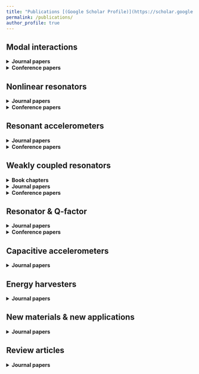 ```yaml
---
title: "Publications [(Google Scholar Profile)](https://scholar.google.co.uk/citations?user=foRPjLoAAAAJ&hl=en)"
permalink: /publications/
author_profile: true
---
```


## Modal interactions
<details>
  <summary><b>Journal papers</b></summary>

   1. <a href="https://aip.scitation.org/doi/abs/10.1063/5.0019296"> Amplitude-modulated Resonant Accelerometer Employing Parametric Pump</a>. Hemin Zhang, Dongyang Chen, Milind Pandit, Jiangkun Sun, <b>Chun Zhao</b>, Ashwin Seshia. <i>Applied Physics Letters</i>. 2020.<br>


   2. <a href="https://journals.aps.org/prapplied/abstract/10.1103/PhysRevApplied.12.044005"> Towards High-resolution Inertial Sensors Employing Parametric Modulation in Coupled Micro-mechanical Resonators</a>. <b>Chun Zhao</b>, Xin Zhou, Milind Pandit, Guillermo Sobreviela, Sijun Du, Xudong Zou, Ashwin Seshia. <i>Physical Review Applied</i>. 2019.<br>


   3. <a href="https://www.nature.com/articles/s41467-019-12796-0.pdf">Dynamic Modulation of Modal Coupling in Microelectromechanical Gyroscopic Ring Resonators</a>. Xin Zhou, <b>Chun Zhao</b>, Dingbang Xiao, Jiangkun Sun, Guillermo Sobreviela, Dustin D Gerrard, Yunhan Chen, Ian Flader, Thomas W Kenny, Xuezhong Wu, Ashwin A Seshia. <i>Nature Communications</i>. 2019.<br>

   <!--  * <a href=""> </a>. . <i></i>. .<br> -->

</details>

<details>
  <summary><b>Conference papers</b></summary>

  1. <a href="https://www.mems21.org/program/MEMS2021_Program.pdf">A New Scheme to Enhance/decrease Sensitivity of a MEMS Resonator Using Parametric Modulation</a>. Chengxin Li, Jingqian Xi, Yuan Wang, Fangzheng Li, Lu Gao, Huafeng Liu, <b>Chun Zhao</b>, Liangcheng Tu. <i>The 34th IEEE International Conference on Micro Electro Mechanical Systems (MEMS 2021)</i>. 2021.<br>

</details>

## Nonlinear resonators

<details>
  <summary><b>Journal papers</b></summary>

  1. <a href="https://www.mems21.org/program/MEMS2021_Program.pdf">Utilizing Energy Localization in Weakly Coupled Nonlinear Resonators for Sensing Applications</a>. Milind Pandit, <b>Chun Zhao</b>, Guillermo Sobreviela, Sijun Du, Xudong Zou, Ashwin Seshia. <i>IEEE Journal of Microelectromechanical Systems</i>. 2019.<br>


  2. <a href="https://ieeexplore.ieee.org/document/8008761">Parametric Noise Reduction in A High-order Nonlinear MEMS Resonator Utilizing Its Bifurcation Points</a>. Guillermo Sobreviela, <b>Chun Zhao</b>, Milind Pandit, Cuong Do, Sijun Du, Xudong Zou, Ashwin Seshia. <i>IEEE Journal of Microelectromechanical Systems</i>. 2017.<br>


  3. <a href="https://ieeexplore.ieee.org/document/8091122">Experimental Observation of Noise Reduction in Weakly Coupled Nonlinear MEMS Resonators</a>. <b>Chun Zhao</b>, Guillermo Sobreviela, Milind Pandit, Sijun Du, Xudong Zou, Ashwin Seshia. <i>IEEE Journal of Microelectromechanical Systems</i>. 2017.<br>

</details>


<details>
  <summary><b>Conference papers</b></summary>

  1. <a href="https://www.mems21.org/program/MEMS2021_Program.pdf">On the Sensitivity of Mode-localized Accelerometers Operating in the Nonlinear Duffing Regime</a>. Hemin Zhang, Milind Pandit, Guillermo Sobreviela, Madan Parajuli, Dongyang Chen, Jiangkun Sun, <b>Chun Zhao</b>, Ashwin Seshia. <i>The 34th IEEE International Conference on Micro Electro Mechanical Systems (MEMS 2021)</i>. 2021.<br>


  2. <a href="https://ieeexplore.ieee.org/abstract/document/8597571/">Coupled Nonlinear MEMS Resonators for Sensing</a>. Milind Pandit, <b>Chun Zhao</b>, Guillermo Sobreviela, Arif Mustafazade, Ashwin A Seshia. <i>IEEE International Frequency Control Symposium (IFCS 2018)</i>. 2018.<br>


  3. <a href="https://ieeexplore.ieee.org/abstract/document/8088787/">Nonlinear Cancellation in Weakly Coupled MEMS Resonators</a>. Milind Pandit, <b>Chun Zhao</b>, Aref Mustafazade, Guillermo Sobreviela, Ashwin A Seshia. <i>2017 Joint Conference of the European Frequency and Time Forum and IEEE International Frequency Control Symposium (EFTF/IFCS 2017)</i>. 2017.<br>


  4. <a href="https://ieeexplore.ieee.org/abstract/document/7863609/">Enhanced Frequency Stability in a Non-linear MEMS Oscillator Employing Phase Feedback</a>. Boqian Sun, <b>Chun Zhao</b>, Guillermo Sobreviela-Falces, Sijun Du, Fengtian Han, Xudong Zou, Ashwin Seshia. <i>The 30th IEEE International Conference on Micro Electro Mechanical Systems (MEMS 2017)</i>. 2017.<br>

</details>

## Resonant accelerometers

<details>
  <summary><b>Journal papers</b></summary>

  1. <a href="https://www.nature.com/articles/s41598-020-67046-x.pdf">A Vibrating Beam MEMS Accelerometer for Gravity and Seismic Measurements</a>. Arif Mustafazade, Milind Pandit, <b>Chun Zhao</b>, Guillermo Sobreviela, Zhijun Du, Philipp Steinmann, Xudong Zou, Roger T. Howe, Ashwin Seshia. <i>Scientific Reports</i>. 2020.<br>


  2. <a href="https://ieeexplore.ieee.org/abstract/document/8692386/">A Resonant MEMS Accelerometer With 56ng Bias Stability and 98ng/Hz<sup>1/2</sup> Noise Floor</a>. <b>Chun Zhao</b>, Milind Pandit, Guillermo Sobreviela, Philipp Steinmann, Arif Mustafazade, Xudong Zou, Ashwin Seshia. <i>IEEE Journal of Microelectromechanical Systems</i>. 2019.<br>


</details>


<details>
  <summary><b>Conference papers</b></summary>

  1. <a href="https://www.mems21.org/program/MEMS2021_Program.pdf">A MEMS Vibrating Beam Accelerometer for High Resolution Seismometry and Gravimetry</a>. Guillermo Sobreviela-Falces, Milind Pandit, Arif Mustafazade, <b>Chun Zhao</b>, Callisto Pili, Colin Baker, Ashwin Seshia. <i>The 34th IEEE International Conference on Micro Electro Mechanical Systems (MEMS 2021)</i>. 2021.<br>


  2. <a href="https://ieeexplore.ieee.org/abstract/document/8870734">An Ultra-high Resolution Resonant MEMS Accelerometer</a>. Milind Pandit, Arif Mustafazade, <b>Chun Zhao</b>, Guillermo Sobreviela, Xudong Zou, Philipp Steinmann, Ashwin Seshia. <i>The 32nd IEEE International Conference on Micro Electro Mechanical Systems (MEMS 2019)</i>. 2019.<br>


  3. <a href="https://ieeexplore.ieee.org/abstract/document/8597490/">A Resonant MEMS Accelerometer Utilizing AC Polarization</a>. <b>Chun Zhao</b>, Guillermo Sobreviela, Milind Pandit, Arif Mustafazade, Sijun Du, Xudong Zou, Ashwin Seshia. <i>IEEE International Frequency Control Symposium (IFCS 2018)</i>. 2018.<br>

</details>  

## Weakly coupled resonators

<details>
  <summary><b>Book chapters</b></summary>

  1. <a href="https://link.springer.com/chapter/10.1007/978-981-13-3247-0_2">Micro-electrometer Based on Mode-Localization Effect</a>. <b>Chun Zhao</b>, Huafeng Liu, Peiyi Song, Fangjing Hu. <i>Micro and Nano Machined Electrometers, Springer</i>. 2020.<br>

</details>    


<details>
  <summary><b>Journal papers</b></summary>

  1. <a href="https://ieeexplore.ieee.org/abstract/document/9180273/">A High-performance Mode-localized Accelerometer Employing a Quasi-rigid Coupler</a>. Hemin Zhang, Guillermo Sobreviela, Dongyang Chen, Milind Pandit, Jiangkun Sun, <b>Chun Zhao</b>, Ashwin Seshia. <i>IEEE Electron Device Letters</i>. 2020.<br>


  2. <a href="https://ieeexplore.ieee.org/abstract/document/9212390/">On Weakly Coupled Resonant MEMS Transducers Operating in the Modal Overlap Regime</a>. Hemin Zhang, Milind Pandit, Jiangkun Sun, Dongyang Chen, Guillermo Sobreviela, <b>Chun Zhao</b>, Ashwin Seshia. <i>IEEE Transactions on Ultrasonics, Ferroelectrics, and Frequency Control</i>. 2020.<br>


  3. <a href="https://ieeexplore.ieee.org/abstract/document/8796428/">A High Resolution Differential Mode-localized MEMS Accelerometer</a>. Milind Pandit, <b>Chun Zhao</b>, Guillermo Sobreviela, Xudong Zou, Ashwin Seshia. <i>IEEE Journal of Microelectromechanical Systems</i>. 2019.<br>


  4. <a href="https://ieeexplore.ieee.org/abstract/document/8771180/">Practical Limits to Common Mode Rejection in Mode Localized Weakly Coupled Resonators</a>. Milind Pandit, <b>Chun Zhao</b>, Guillermo Sobreviela, Ashwin Seshia. <i>IEEE Sensors Journal</i>. 2019.<br>


  5. <a href="https://ieeexplore.ieee.org/abstract/document/8510830/">Closed-loop Characterization of Noise and Stability in a Mode-localized Resonant MEMS Sensor</a>. Milind Pandit, <b>Chun Zhao</b>, Guillermo Sobreviela, Arif Mustafazade, Sijun Du, Xudong Zou, Ashwin Seshia. <i>IEEE Transactions on Ultrasonics, Ferroelectrics, and Frequency Control</i>. 2018.<br>


  6. <a href="https://www.sciencedirect.com/science/article/pii/S092442471830044X">A Mass Sensor Based on 3-DOF Mode Localized Coupled Resonator under Atmospheric Pressure</a>. Yuan Wang, <b>Chun Zhao</b>, Chen Wang, Delphine Cerica, Mathieu Baijot, Qijun Xiao, Serguei Stoukatch, Michael Kraft. <i>Sensors and Actuators A: Physical</i>. 2018.<br>


  7. <a href="https://aip.scitation.org/doi/abs/10.1063/1.5025818">On the Noise Optimization of Resonant MEMS Sensors Utilizing Vibration Mode Localization</a>. <b>Chun Zhao</b>, Milind Pandit, Guillermo Sobreviela, Arif Mustafazade, Sijun Du, Xudong Zou, Ashwin Seshia. <i>Applied Physics Letters</i>. 2018.<br>


  8. <a href="https://ieeexplore.ieee.org/abstract/document/7902156/">A Closed-Loop Readout Configuration for Mode-Localized Resonant MEMS Sensors</a>. <b>Chun Zhao</b>, Milind Pandit, Boqian Sun, Guillermo Sobreviela, Xudong Zou, Ashwin Seshia. <i>IEEE Journal of Microelectromechanical Systems</i>. 2017.<br>


  9. <a href="https://ieeexplore.ieee.org/abstract/document/7480351/">An Investigation of Structural Dimension Variation in Electrostatically Coupled MEMS Resonator Pairs Using Mode Localization</a>. Graham Wood, <b>Chun Zhao</b>, Suan Hui Pu, Ibrahim Sari, Michael Kraft. <i>IEEE Sensors Journal</i>. 2016.<br>


  10. <a href="https://ieeexplore.ieee.org/abstract/document/7501557/">A Comparative Study of Output Metrics for an MEMS Resonant Sensor Consisting of Three Weakly Coupled Resonators</a>. <b>Chun Zhao</b>, Graham Wood, Jianbing Xie, Honglong Chang, Suan Hui Pu, Michael Kraft. <i>IEEE Journal of Microelectromechanical Systems</i>. 2016.<br>


  11. <a href="https://www.sciencedirect.com/science/article/pii/S0167931716301460">Mass Sensor Utilising the Mode-localisation Effect in An Electrostatically-coupled MEMS Resonator Pair Fabricated Using An SOI Process</a>. Graham Wood, <b>Chun Zhao</b>, Suan Hui Pu, Stuart A Boden, Ibrahim Sari, Michael Kraft. <i>Microelectronic Engineering</i>. 2016.<br>


  12. <a href="https://ieeexplore.ieee.org/abstract/document/7310856/">A Three Degree-of-Freedom Weakly Coupled Resonator Sensor With Enhanced Stiffness Sensitivity</a>. <b>Chun Zhao</b>, Graham Wood, Jianbing Xie, Honglong Chang, Suan Hui Pu, Michael Kraft. <i>IEEE Journal of Microelectromechanical Systems</i>. 2016.<br>

  13. <a href="https://www.sciencedirect.com/science/article/pii/S0924424715300078">A Force Sensor Based on Three Weakly Coupled Resonators with Ultrahigh Sensitivity</a>.   <b>Chun Zhao</b>, Graham S Wood, Jianbing Xie, Honglong Chang, Suan Hui Pu, Michael Kraft. <i>Sensors and Actuators A: Physical</i>. 2015.<br>

</details>  


<details>
  <summary><b>Conference papers</b></summary>

  1. <a href="https://ieeexplore.ieee.org/abstract/document/9056267/">Ultra-Sensitive Force Transduction in Weakly Coupled Resonators</a>. Hemin Zhang, Milind Pandit, Jiangkun Sun, Dongyang Chen, Guillermo Sobreviela, <b>Chun Zhao</b>, Ashwin Seshia. <i>The 33nd IEEE International Conference on Micro Electro Mechanical Systems (MEMS 2020)</i>. 2020.<br>


  2. <a href="https://ieeexplore.ieee.org/abstract/document/8808225/">A Novel Qcm Mass Sensing System Incorporated with A 3-Dof Mode Localized Coupled Resonator Stiffness Sensor</a>. Yuan Wang, Chen Wang, <b>Chun Zhao</b>, Huafeng Liu, Delphine Cerica, Mathieu Baijot, François Dupont, Serguei Stoukatch, Michael Kraft. <i>20th International Conference on Solid-State Sensors, Actuators and Microsystems & Eurosensors XXXIII (TRANSDUCERS & EUROSENSORS XXXIII)</i>. 2019.<br>


  3. <a href="https://ieeexplore.ieee.org/abstract/document/8808572/">Seismic Recording Using A Mode Localized MEMS Accelerometer</a>. Milind Pandit, <b>Chun Zhao</b>, Guillermo Sobreviela, Xudong Zou, Ashwin A Seshia. <i>20th International Conference on Solid-State Sensors, Actuators and Microsystems & Eurosensors XXXIII (TRANSDUCERS & EUROSENSORS XXXIII)</i>. 2019.<br>


  4. <a href="https://ieeexplore.ieee.org/abstract/document/8589869/">Immunity to Temperature Fluctuations in Weakly Coupled MEMS Resonators</a>. Milind Pandit, <b>Chun Zhao</b>, Guillermo Sobreviela, Ashwin A Seshia. <i>IEEE SENSORS Conference 2018</i>. 2018.<br>


  5. <a href="https://ieeexplore.ieee.org/abstract/document/8597440/">A Direct Feedback Oscillator Topology Employing Weakly Coupled Resonators for Gain Control</a>. <b>Chun Zhao</b>, Milind Pandit, Guillermo Sobreviela, Arif Mustafazade, Sijun Du, Xudong Zou, Ashwin Seshia. <i>IEEE International Frequency Control Symposium (IFCS 2018)</i>. 2018.<br>


  6. <a href="https://ieeexplore.ieee.org/abstract/document/8346719/">A Mode-localized MEMS Accelerometer with 7μg Bias Stability</a>. Milind Pandit, <b>Chun Zhao</b>, Guillermo Sobreviela, Arif Mustafazade, Xudong Zou, Ashwin A Seshia. <i>The 31nd IEEE International Conference on Micro Electro Mechanical Systems (MEMS 2018)</i>. 2018.<br>


  7. <a href="https://ieeexplore.ieee.org/abstract/document/8233868/">Reduction of Amplitude Ratio Dependence on Drive Level in Mode-localized Resonant MEMS Sensors</a>. Milind Pandit, <b>Chun Zhao</b>, Guillermo Sobreviela, Arif Mustafazade, Ashwin A Seshia. <i>IEEE SENSORS Conference 2017</i>. 2017.<br>


  8. <a href="https://www.mdpi.com/2504-3900/1/4/493">A Reversible Method to Characterize the Mass Sensitivity of a 3-Dof Mode Localized Coupled Resonator under Atmospheric Pressure</a>. Yuan Wang, <b>Chun Zhao</b>, Chen Wang, Delphine Cerica, Mathieu Baijot, Vinayak Pachkawade, Ali Ghorbani, Maxime Boutier, Alain Vanderplasschen, Michael Kraft. <i>EUROSENSORS 2017</i>. 2017.<br>


  9. <a href="https://ieeexplore.ieee.org/abstract/document/8088944/">Closed-loop Tracking of Amplitude and Frequency in a Mode-localized Resonant MEMS Sensor</a>. Milind Pandit, <b>Chun Zhao</b>, Guillermo Sobreviela, Aref Mustafazade, Ashwin A Seshia. <i>2017 Joint Conference of the European Frequency and Time Forum and IEEE International Frequency Control Symposium (EFTF/IFCS 2017)</i>. 2017.<br>


  10. <a href="https://ieeexplore.ieee.org/abstract/document/7370338/">Sensor Based on the Mode-localization Effect in Electrostatically-coupled MEMS Resonators Fabricated Using an SOI Process</a>. Graham Wood, <b>Chun Zhao</b>, Ibrahim Sari, Suan Hui Pu, Michael Kraft. <i>IEEE SENSORS Conference 2015</i>. 2015.<br>


  11. <a href="https://www.sciencedirect.com/science/article/pii/S1877705815024297">A Feasibility Study for a Self-oscillating Loop for a Three Degree-of-Freedom Coupled MEMS Resonator Force Sensor</a>. <b>Chun Zhao</b>, Graham Wood, Suan Hui Pu, Michael Kraft. <i>EUROSENSORS 2015</i>. 2015.<br>


  12. <a href="https://ieeexplore.ieee.org/abstract/document/7181396/">Comparative Study of Different Output Metrics for a Three Weakly Coupled Resonator Sensor</a>. <b>Chun Zhao</b>, Graham Wood, Jianbing Xie, Honglong Chang, Suan Hui Pu, Michael Kraft. <i>18th International Conference on Solid-State Sensors, Actuators and Microsystems (TRANSDUCERS 2015)</i>. 2015.<br>


  13. <a href="https://ieeexplore.ieee.org/abstract/document/7181140">Atmospheric Pressure Mode Localization Coupled Resonators Force Sensor</a>. Mohammad Montaseri, Jianbing Xie, Honglong Chang, <b>Chun Zhao</b>, Graham Wood, Michael Kraft. <i>18th International Conference on Solid-State Sensors, Actuators and Microsystems (TRANSDUCERS 2015)</i>. 2015.<br>


  14. <a href="https://ieeexplore.ieee.org/abstract/document/7051100/">A Sensor for Stiffness Change Sensing Based on Three Weakly Coupled Resonators with Enhanced Sensitivity</a>. <b>Chun Zhao</b>, Graham Wood, Jianbing Xie, Honglong Chang, Suan Hui Pu, Harold Chong, Michael Kraft. <i>28th IEEE International Conference on Micro Electro Mechanical Systems (MEMS 2015)</i>. 2015.<br>

</details>  

## Resonator & Q-factor

<details>
  <summary><b>Journal papers</b></summary>

  1. <a href="https://www.mdpi.com/2072-666X/9/1/25">Investigation on the Quality Factor Limit of the (111) Silicon Based Disk Resonator</a>. Xin Zhou, Dingbang Xiao, Qingsong Li, Qian Hu, Zhanqiang Hou, Kaixuan He, Zhihua Chen, <b>Chun Zhao</b>, Yulie Wu, Xuezhong Wu, Ashwin Seshia. <i>MDPI Micromachines</i>. 2018.<br>

</details>  


<details>
  <summary><b>Conference papers</b></summary>

  1. <a href="https://ieeexplore.ieee.org/abstract/document/8808211/">An Ultra-High-Quality Factor Silicon Disk Resonator</a>. Guillermo Sobreviela, Xudong Zou, <b>Chun Zhao</b>, Milind Pandit, Ashwin Seshia. <i>20th International Conference on Solid-State Sensors, Actuators and Microsystems & Eurosensors XXXIII (TRANSDUCERS & EUROSENSORS XXXIII)</i>. 2019.<br>


  2. <a href="">Edge-anchored Mode-matched Micromachined Gyroscopic Disk Resonator</a>. Xudong Zou, <b>Chun Zhao</b>, Ashwin A Seshia. <i>19th International Conference on Solid-State Sensors, Actuators and Microsystems (TRANSDUCERS 2017)</i>. 2017.<br>

</details>  


## Capacitive accelerometers

<details>
  <summary><b>Journal papers</b></summary>

  1. <a href="https://www.mdpi.com/1424-8220/20/13/3652">An Integrated Gold-Film Temperature Sensor for In Situ Temperature Measurement of a High-Precision MEMS Accelerometer</a>. Xiaoxiao Song, Huafeng Liu, Yanyan Fang, <b>Chun Zhao</b>, Ziqiang Qu, Qiu Wang, Liang-Cheng Tu. <i>MDPI Sensors</i>. 2020.<br>


  2. <a href="https://ieeexplore.ieee.org/iel7/6287639/8600701/08873587.pdf">A Universal High-Sensitivity Area-Variation Capacitive Displacement Transducer (CDT) Based on Fringe Effect</a>. Qiu Wang, Shitao Yan, Qiangwei Xu, Shaolin Zhang, Xiaoxiao Song, <b>Chun Zhao</b>, Fangjing Hu, Huafeng Liu, Liangcheng Tu. <i>IEEE Access</i>. 2019.<br>


  3. <a href="https://www.mdpi.com/2072-666X/10/5/325">Modeling and Analysis of the Noise Performance of the Capacitive Sensing Circuit with a Differential Transformer</a>. Yafei Xie, Ji Fan, <b>Chun Zhao</b>, Shitao Yan, Chenyuan Hu, Liangcheng Tu. <i>MDPI Micromachines</i>. 2019.<br>

</details>  

## Energy harvesters

<details>
  <summary><b>Journal papers</b></summary>

  1. <a href="https://ieeexplore.ieee.org/abstract/document/8835123/">A Nail-size Piezoelectric Energy Harvesting System Integrating a MEMS Transducer and a CMOS SSHI Circuit</a>. Sijun Du, Yu Jia, <b>Chun Zhao</b>, Gehan AJ Amaratunga, Ashwin A Seshia. <i>IEEE Sensors Journal</i>. 2019.<br>


  2. <a href="https://ieeexplore.ieee.org/abstract/document/8642406/">A Fully Iintegrated Split-electrode SSHC Rectifier for Piezoelectric Energy Harvesting</a>. Sijun Du, Yu Jia, <b>Chun Zhao</b>, Gehan A. J. Amaratunga, Ashwin A. Seshia. <i>IEEE Journal of Solid-State Circuits</i>. 2019.<br>


  3. <a href="https://ieeexplore.ieee.org/abstract/document/8270670/">A Passive Design Scheme to Increase the Rectified Power of Piezoelectric Energy Harvesters</a>. Sijun Du, Yu Jia, <b>Chun Zhao</b>, Gehan A. J. Amaratunga, Ashwin A. Seshia. <i>IEEE Transactions on Industrial Electronics</i>. 2018.<br>


  4. <a href="https://www.sciencedirect.com/science/article/pii/S0924424717304193">Real-world Evaluation of A Self-startup SSHI Rectifier for Piezoelectric Vibration Energy Harvesting</a>. Sijun Du, Yu Jia, <b>Chun Zhao</b>, Shao-Tuan Chen, Ashwin A Seshia. <i>Sensors and Actuators A: Physical</i>. 2017.<br>


  5. <a href="https://www.sciencedirect.com/science/article/pii/S0924424717302194">A New Electrode Design Method in Piezoelectric Vibration Energy Harvesters to Maximize Output Power</a>. Sijun Du, Yu Jia, Shao-Tuan Chen, <b>Chun Zhao</b>, Boqian Sun, Emmanuelle Arroyo, Ashwin A Seshia. <i>Sensors and Actuators A: Physical</i>. 2017.<br>

</details>  


## New materials & new applications

<details>
  <summary><b>Journal papers</b></summary>

  1. <a href="https://pubs.acs.org/doi/abs/10.1021/acsami.0c14441">Silicon-Based 3D All-Solid-State Micro-Supercapacitor with Superior Performance</a>. Yurong Wang, Leimeng Sun, Dongyang Xiao, Huanhuan Du, Zhenting Yang, Xinghui Wang, Liangcheng Tu, <b>Chun Zhao</b>, Fangjing Hu, Bingan Lu. <i>ACS Applied Materials & Interfaces</i>. 2020.<br>


  2. <a href="https://www.sciencedirect.com/science/article/pii/S0378775319314089">A Low-temperature-operated Direct Fabrication Method for All-solid-state Flexible Micro-Supercapacitors</a>. Yurong Wang, Leimeng Sun, Peiyi Song, <b>Chun Zhao</b>, Shuangyang Kuang, Huafeng Liu, Dongyang Xiao, Fangjing Hu, Liangcheng Tu. <i>Journal of Power Sources</i>. 2020.<br>


  3. <a href="https://www.sciencedirect.com/science/article/pii/S0008622319307985">Wafer-scale Vertically Aligned Carbon Nanotubes for Broadband Terahertz Wave Absorption</a>. Leimeng Sun, Minmin Zhu, <b>Chun Zhao</b>, Peiyi Song, Yurong Wang, Dongyang Xiao, Huafeng Liu, Siu Hon Tsang, Edwin Hang Tong Teo, Fangjing Hu, Liangcheng Tu. <i>Carbon</i>. 2019.<br>


  4. <a href="https://pubs.acs.org/doi/abs/10.1021/acsami.9b14428">Flexible Ultra-Wideband Terahertz Absorber Based on Vertically Aligned Carbon Nanotubes</a>. Dongyang Xiao, Minmin Zhu, Leimeng Sun, <b>Chun Zhao</b>, Yurong Wang, Edwin Hang Tong Teo, Fangjing Hu, Liangcheng Tu. <i>ACS Applied Materials & Interfaces</i>. 2019.<br>

</details>  

## Review articles

<details>
  <summary><b>Journal papers</b></summary>

  1. <a href="https://www.mdpi.com/1424-8220/20/14/4054">Micromachined Accelerometers with Sub-µg/√Hz Noise Floor: A Review</a>. Chen Wang, Fang Chen, Yuan Wang, Sina Sadeghpour, Chenxi Wang, Mathieu Baijot, Rui Esteves, <b>Chun Zhao</b>, Jian Bai, Huafeng Liu, Michael Kraft. <i>MDPI Sensors</i>. 2020.<br>


  2. <a href="">A Review on Coupled MEMS Resonators for Sensing Applications Utilizing Mode Localization</a>. <b>Chun Zhao</b>, Mohammad Montaseri, Graham Wood, Suan Hui Pu, Ashwin Seshia, Michael Kraft. <i>Sensors and Actuators A: Physical</i>. 2016.<br>

</details>  


<!-- <b>[Lipschitz Generative Adversarial Nets](http://lantaoyu.com/publications/LGAN)</b> <br>
Zhiming Zhou, Jiadong Liang, Yuxuan Song, <b>Lantao Yu</b>, Hongwei Wang, Weinan Zhang, Yong Yu, Zhihua Zhang. <i>The 36th International Conference on Machine Learning</i>. <b>ICML 2019</b>.

<b>[Variational Bottleneck  Domain Adaptation](http://lantaoyu.com/publications/VBDA)</b> <br>
Yuxuan Song, <b>Lantao Yu</b>, Zhangjie Cao, Zhiming Zhou, Jian Shen, Shuo Shao, Weinan Zhang, Yong Yu. <i>In submission to IJCAI 2019.</i>

<b>[Understanding the Effectiveness of Lipschitz-Continuity in Generative Adversarial Nets](http://lantaoyu.com/publications/GanGradient)</b> <br>
Zhiming Zhou, Yuxuan Song, <b>Lantao Yu</b>, Hongwei Wang, Zhihua Zhang, Weinan Zhang, Yong Yu.
<i>ArXiv 2018.</i>

<b>[SeqGAN: Sequence Generative Adversarial Nets with Policy Gradient](http://lantaoyu.com/publications/SeqGAN)</b> <br>
<b>Lantao Yu</b>, Weinan Zhang, Jun Wang, and Yong Yu.
<i>The 31st AAAI conference on Artificial Intelligence</i>. <b>AAAI 2017</b>.

<b>[IRGAN: A Minimax Game for Unifying Generative and Discriminative Information Retrieval Models](http://lantaoyu.com/publications/IRGAN)</b><br>
Jun Wang, <b>Lantao Yu</b>, Weinan Zhang, Yu Gong, Yinghui Xu, Benyou Wang, Peng Zhang and Dell Zhang.
<i>The 40th International ACM SIGIR Conference on Research and Development in Information Retrieval.</i> <b>SIGIR 2017</b>. <b> <span style="color:red">Best Paper Award Honorable Mention</span> </b>

<b>[A Dynamic Attention Deep Model for Article Recommendation by Learning Human Editors’ Demonstration](http://lantaoyu.com/publications/DADM)</b><br>
<b>Lantao Yu\*</b>, Xuejian Wang\*, Kan Ren, Guanyu Tao, Weinan Zhang, Yong Yu, Jun Wang.
<i>The 23rd SIGKDD Conference on Knowledge Discovery and Data Mining.</i> <b>KDD 2017</b>.

## Multi-Agent Systems & Computational Sustainability

<b>[Deep Reinforcement Learning for Green Security Games with Real-Time Information](http://lantaoyu.com/publications/RLSGAAAI19)</b><br>
Yufei Wang, Zheyuan Ryan Shi, <b>Lantao Yu</b>, Yi Wu, Rohit Singh, Lucas Joppa, Fei Fang.
<i>The Thirty-Third AAAI Conference on Artificial Intelligence.</i> <b>AAAI 2019</b>.

<b>[A Study of AI Population Dynamics with Million-agent Reinforcement Learning](http://lantaoyu.com/publications/MA)</b><br>
<b>Lantao Yu\*</b>, Yaodong Yang\*, Yiwei Bai\*, Jun Wang, Weinan Zhang, Ying Wen, Yong Yu. <i>The 17th International Conference on Autonomous Agents and Multi-Agent Systems.</i> <b>AAMAS 2018</b>.

<b>[Exploiting Real-World Data and Human Knowledge for Predicting Wildlife Poaching](http://lantaoyu.com/publications/COMPASS18)</b><br>
Swaminathan Gurumurthy, <b>Lantao Yu</b>, Chenyan Zhang, Yongchao Jin, Weiping Li, Xiaodong Zhang, Fei Fang. <i>ACM SIGCAS Conference on Computing and Sustainable Societies.</i> <b>COMPASS 2018</b>.

<b>[Deep Reinforcement Learning for Green Security Game with Online Information](http://lantaoyu.com/publications/RLSG)</b><br>
<b>Lantao Yu</b>, Yi Wu, Rohit Singh, Lucas Joppa and Fei Fang. <i>AAAI-18 Artificial Intelligence for Imperfect-Information Games Workshop.</i> -->
